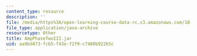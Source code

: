 ```yaml
---
content_type: resource
description: ''
file: /media/https%3A/open-learning-course-data-rc.s3.amazonaws.com/18-03sc-differential-equations-fall-2011/aa9bd473fcb5f43e72f9c7480b922b5c_AmpPhaseTwoIII.jar
file_type: application/java-archive
resourcetype: Other
title: AmpPhaseTwoIII.jar
uid: aa9bd473-fcb5-f43e-72f9-c7480b922b5c
---
```

